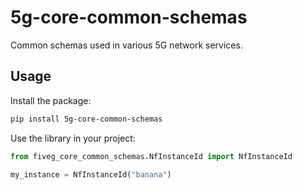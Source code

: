 # 5g-core-common-schemas

Common schemas used in various 5G network services.

## Usage

Install the package:
```bash
pip install 5g-core-common-schemas
```

Use the library in your project:
```python
from fiveg_core_common_schemas.NfInstanceId import NfInstanceId

my_instance = NfInstanceId("banana")
```
